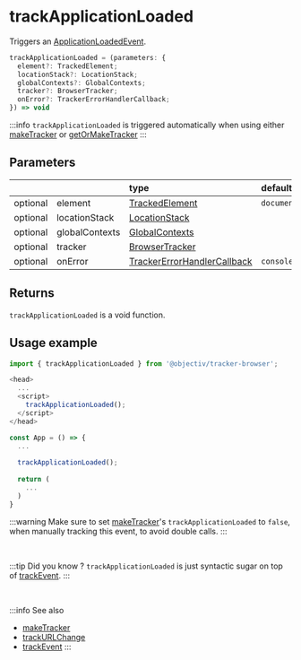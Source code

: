 # trackApplicationLoaded

Triggers an [ApplicationLoadedEvent](/taxonomy/reference/events/ApplicationLoadedEvent.md).

```typescript
trackApplicationLoaded = (parameters: {
  element?: TrackedElement;
  locationStack?: LocationStack;
  globalContexts?: GlobalContexts;
  tracker?: BrowserTracker;
  onError?: TrackerErrorHandlerCallback;  
}) => void
```

:::info
`trackApplicationLoaded` is triggered automatically when using either [makeTracker](/tracking/api-reference/general/makeTracker.md) or [getOrMakeTracker](/tracking/api-reference/general/getOrMakeTracker.md)
:::

## Parameters
|          |                | type                                                                                              | default value
| :-:      | :--            | :--                                                                                               | :--           
| optional | element        | [TrackedElement](/tracking/api-reference/definitions/TrackedElement.md)                           | `document`
| optional | locationStack  | [LocationStack](/tracking/api-reference/core/LocationStack.md)                                    |
| optional | globalContexts | [GlobalContexts](/tracking/api-reference/core/GlobalContexts.md)                                  |
| optional | tracker        | [BrowserTracker](/tracking/api-reference/general/BrowserTracker.md)                               |
| optional | onError        | [TrackerErrorHandlerCallback](/tracking/api-reference/definitions/TrackerErrorHandlerCallback.md) | `console.error`

## Returns
`trackApplicationLoaded` is a void function.

## Usage example

```typescript jsx
import { trackApplicationLoaded } from '@objectiv/tracker-browser';
```

```typescript jsx
<head>
  ...
  <script>
    trackApplicationLoaded();
  </script>
</head>
```

```typescript jsx
const App = () => {
  ...
  
  trackApplicationLoaded();
  
  return (
    ...
  )
}
```

:::warning
Make sure to set [makeTracker](/tracking/api-reference/general/makeTracker.md)'s `trackApplicationLoaded` to `false`, when manually tracking this event, to avoid double calls.
:::

<br />

:::tip Did you know ?
`trackApplicationLoaded` is just syntactic sugar on top of [trackEvent](/tracking/api-reference/eventTrackers/trackEvent.md).
:::

<br />

:::info See also
- [makeTracker](/tracking/api-reference/general/makeTracker.md)
- [trackURLChange](/tracking/api-reference/eventTrackers/trackURLChange.md)
- [trackEvent](/tracking/api-reference/eventTrackers/trackEvent.md)
:::
